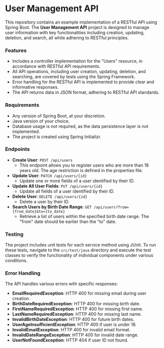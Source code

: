 # User Management API

This repository contains an example implementation of a RESTful API using Spring Boot. The **User Management API** project is designed to manage user information with key functionalities including creation, updating, deletion, and search, all while adhering to RESTful principles.

### Features
- Includes a controller implementation for the "Users" resource, in accordance with RESTful API requirements.
- All API operations, including user creation, updating, deletion, and searching, are covered by tests using the Spring Framework.
- Error handling for the RESTful API is implemented to provide clear and informative responses.
- The API returns data in JSON format, adhering to RESTful API standards.

### Requirements
- Any version of Spring Boot, at your discretion.
- Java version of your choice.
- Database usage is not required, as the data persistence layer is not implemented.
- The project is created using Spring Initializr.

### Endpoints
- **Create User**: `POST /api/users`
  - This endpoint allows you to register users who are more than 18 years old. The age restriction is defined in the properties file.
- **Update User**: `PATCH /api/users/{id}`
  - Update one or more fields of a user identified by their ID.
- **Update All User Fields**: `PUT /api/users/{id}`
  - Update all fields of a user identified by their ID.
- **Delete User**: `DELETE /api/users/{id}`
  - Delete a user by their ID.
- **Search Users by Birth Date Range**: `GET /api/users?from={from_date}&to={to_date}`
  - Retrieve a list of users within the specified birth date range. The "from" date should be earlier than the "to" date.

### Testing

The project includes unit tests for each service method using JUnit. To run these tests, navigate to the `src/test/java` directory and execute the test classes to verify the functionality of individual components under various conditions.

### Error Handling

The API handles various errors with specific responses:

- **EmailRequiredException**: HTTP 400 for missing email during user creation.
- **BirthDateRequiredException**: HTTP 400 for missing birth date.
- **FirstNameRequiredException**: HTTP 400 for missing first name.
- **LastNameRequiredException**: HTTP 400 for missing last name.
- **InvalidBirthDateException**: HTTP 400 for future birth dates.
- **UserAgeInsufficientException**: HTTP 400 if user is under 18.
- **InvalidEmailException**: HTTP 400 for invalid email format.
- **InvalidDateRangeException**: HTTP 400 for invalid date range.
- **UserNotFoundException**: HTTP 404 if user ID not found.
